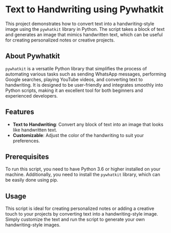# Text to Handwriting using Pywhatkit

This project demonstrates how to convert text into a handwriting-style image using the `pywhatkit` library in Python. The script takes a block of text and generates an image that mimics handwritten text, which can be useful for creating personalized notes or creative projects.

## About Pywhatkit

`pywhatkit` is a versatile Python library that simplifies the process of automating various tasks such as sending WhatsApp messages, performing Google searches, playing YouTube videos, and converting text to handwriting. It is designed to be user-friendly and integrates smoothly into Python scripts, making it an excellent tool for both beginners and experienced developers.

## Features

- **Text to Handwriting**: Convert any block of text into an image that looks like handwritten text.
- **Customizable**: Adjust the color of the handwriting to suit your preferences.

## Prerequisites

To run this script, you need to have Python 3.6 or higher installed on your machine. Additionally, you need to install the `pywhatkit` library, which can be easily done using pip.

## Usage

This script is ideal for creating personalized notes or adding a creative touch to your projects by converting text into a handwriting-style image. Simply customize the text and run the script to generate your own handwriting-style images.
